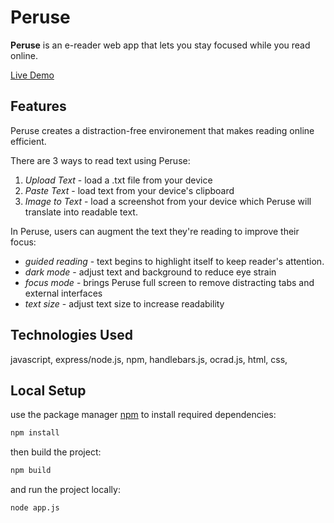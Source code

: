 **Peruse**
====
**Peruse** is an e-reader web app that lets you stay focused while you read online.

[Live Demo](https://peruse-reader.herokuapp.com/) 

## Features
Peruse creates a distraction-free environement that makes reading online efficient.

There are 3 ways to read text using Peruse:
1. *Upload Text* - load a .txt file from your device
2. *Paste Text* - load text from your device's clipboard
3. *Image to Text* - load a screenshot from your device which Peruse will translate into readable text.

In Peruse, users can augment the text they're reading to improve their focus:
* *guided reading* - text begins to highlight itself to keep reader's attention.
* *dark mode* - adjust text and background to reduce eye strain
* *focus mode* - brings Peruse full screen to remove distracting tabs and external interfaces
* *text size* - adjust text size to increase readability

## Technologies Used
javascript, express/node.js, npm, handlebars.js, ocrad.js, html, css, 

## Local Setup
use the package manager [npm](https://www.npmjs.com/get-npm) to install required dependencies:
```bash
npm install
```
then build the project:
```bash
npm build
```
and run the project locally:
```bash
node app.js
```
